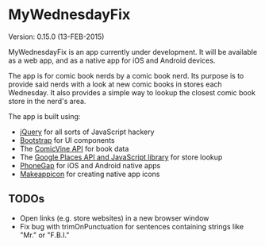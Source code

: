 MyWednesdayFix
==============

Version: 0.15.0 (13-FEB-2015)

MyWednesdayFix is an app currently under development. It will be available as a web app, and as a native app for iOS and Android devices.

The app is for comic book nerds by a comic book nerd. Its purpose is to provide said nerds with a look at new comic books in stores each Wednesday. It also provides a simple way to lookup the closest comic book store in the nerd's area.

The app is built using:

 * [jQuery](http://jquery.com) for all sorts of JavaScript hackery
 * [Bootstrap](http://getbootstrap.com) for UI components
 * The [ComicVine API](http://comicvine.com/api) for book data
 * The [Google Places API and JavaScript library](https://developers.google.com/maps/documentation/javascript/places) for store lookup
 * [PhoneGap](http://phonegap.com) for iOS and Android native apps
 * [Makeappicon](http://www.makeappicon.com) for creating native app icons

TODOs
-----

 * Open links (e.g. store websites) in a new browser window
 * Fix bug with trimOnPunctuation for sentences containing strings like "Mr." or "F.B.I."